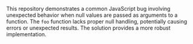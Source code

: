 This repository demonstrates a common JavaScript bug involving unexpected behavior when null values are passed as arguments to a function. The `foo` function lacks proper null handling, potentially causing errors or unexpected results.  The solution provides a more robust implementation.